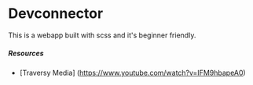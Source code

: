 # Devconnector 
This is a webapp built with scss and it's beginner friendly. 

##### Resources
* [Traversy Media] (https://www.youtube.com/watch?v=IFM9hbapeA0)